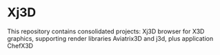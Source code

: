 # Xj3D
This repository contains consolidated projects: Xj3D browser for X3D graphics, supporting render libraries Aviatrix3D and j3d, plus application ChefX3D
